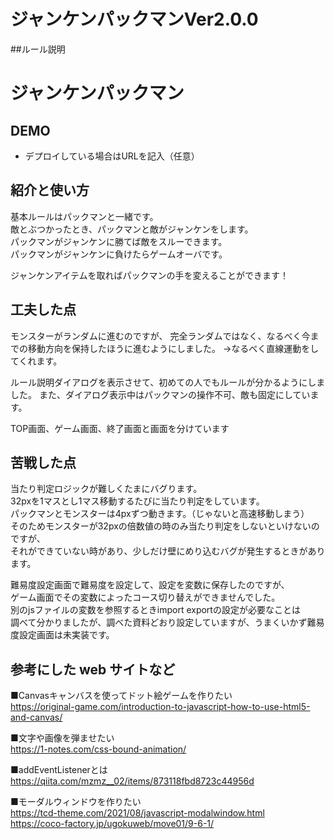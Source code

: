# ジャンケンパックマンVer2.0.0
##ルール説明



# ジャンケンパックマン


## DEMO

  - デプロイしている場合はURLを記入（任意）

## 紹介と使い方
基本ルールはパックマンと一緒です。  
敵とぶつかったとき、パックマンと敵がジャンケンをします。  
パックマンがジャンケンに勝てば敵をスルーできます。  
パックマンがジャンケンに負けたらゲームオーバです。  

ジャンケンアイテムを取ればパックマンの手を変えることができます！

## 工夫した点
モンスターがランダムに進むのですが、
完全ランダムではなく、なるべく今までの移動方向を保持したほうに進むようにしました。
→なるべく直線運動をしてくれます。

ルール説明ダイアログを表示させて、初めての人でもルールが分かるようにしました。
また、ダイアログ表示中はパックマンの操作不可、敵も固定にしています。

TOP画面、ゲーム画面、終了画面と画面を分けています



## 苦戦した点
当たり判定ロジックが難しくたまにバグります。  
32pxを1マスとし1マス移動するたびに当たり判定をしています。  
パックマンとモンスターは4pxずつ動きます。（じゃないと高速移動しまう）  
そのためモンスターが32pxの倍数値の時のみ当たり判定をしないといけないのですが、  
それができていない時があり、少しだけ壁にめり込むバグが発生するときがあります。  

難易度設定画面で難易度を設定して、設定を変数に保存したのですが、  
ゲーム画面でその変数によったコース切り替えができませんでした。  
別のjsファイルの変数を参照するときimport exportの設定が必要なことは  
調べて分かりましたが、調べた資料どおり設定していますが、うまくいかず難易度設定画面は未実装です。  



## 参考にした web サイトなど
■Canvasキャンバスを使ってドット絵ゲームを作りたい  
https://original-game.com/introduction-to-javascript-how-to-use-html5-and-canvas/

■文字や画像を弾ませたい  
https://1-notes.com/css-bound-animation/

■addEventListenerとは  
https://qiita.com/mzmz__02/items/873118fbd8723c44956d

■モーダルウィンドウを作りたい  
https://tcd-theme.com/2021/08/javascript-modalwindow.html  
https://coco-factory.jp/ugokuweb/move01/9-6-1/

